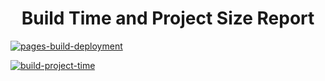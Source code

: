<h1 align="center">
Build Time and Project Size Report
</h1>


[![pages-build-deployment](https://github.com/airgedon/report/actions/workflows/pages/pages-build-deployment/badge.svg)](https://github.com/airgedon/report/actions/workflows/pages/pages-build-deployment)

[![build-project-time](https://github.com/airgedon/report/actions/workflows/main.yml/badge.svg)](https://github.com/airgedon/report/actions/workflows/main.yml)
